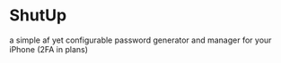 # ShutUp
a simple af yet configurable password generator and manager for your iPhone (2FA in plans)
